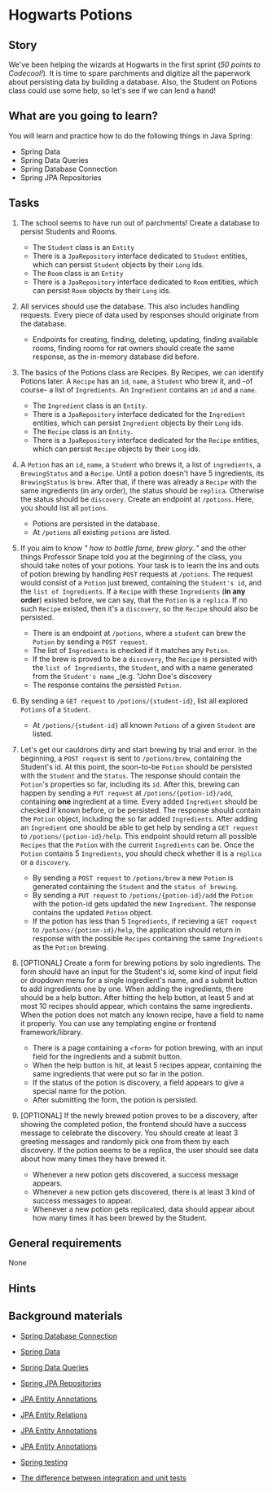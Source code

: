 # Hogwarts Potions

## Story

We've been helping the wizards at Hogwarts in the first sprint (_50 points to Codecool!_).
It is time to spare parchments and digitize all the paperwork about persisting data by building a database.
Also, the Student on Potions class could use some help, so let's see if we can lend a hand!

## What are you going to learn?

You will learn and practice how to do the following things in Java Spring:

- Spring Data
- Spring Data Queries
- Spring Database Connection
- Spring JPA Repositories



## Tasks

1. The school seems to have run out of parchments! Create a database to persist Students and Rooms.
    - The `Student` class is an `Entity`
    - There is a `JpaRepository` interface dedicated to `Student` entities, which can persist `Student` objects by their `Long` ids.
    - The `Room` class is an `Entity`
    - There is a `JpaRepository` interface dedicated to `Room` entities, which can persist `Room` objects by their `Long` ids.

2. All services should use the database. This also includes handling requests. Every piece of data used by responses should originate from the database.
    - Endpoints for creating, finding, deleting, updating, finding available rooms, finding rooms for rat owners should create the same response, as the in-memory database did before.

3. The basics of the Potions class are Recipes. By Recipes, we can identify Potions later. A `Recipe` has an `id`, `name`, a `Student` who brew it, and -of course- a list of `Ingredients`. An `Ingredient` contains an `id` and a `name`.
    - The `Ingredient` class is an `Entity`.
    - There is a `JpaRepository` interface dedicated for the `Ingredient` entities, which can persist `Ingredient` objects by their `Long` ids.
    - The `Recipe` class is an `Entity`.
    - There is a `JpaRepository` interface dedicated for the `Recipe` entities, which can persist `Recipe` objects by their `Long` ids.

4. A `Potion` has an `id`, `name`, a `Student` who brews it, a list of `ingredients`, a `BrewingStatus` and a `Recipe`. Until a potion doesn't have 5 ingredients, its `BrewingStatus` is `brew`. After that, if there was already a `Recipe` with the same ingredients (in any order), the status should be `replica`. Otherwise the status should be `discovery`. Create an endpoint at `/potions`. Here, you should list all `potions`.
    - Potions are persisted in the database.
    - At `/potions` all existing `potions` are listed.

5. If you aim to know _" how to bottle fame, brew glory.."_ and the other things Professor Snape told you at the beginning of the class, you should take notes of your potions. Your task is to learn the ins and outs of potion brewing by handling `POST` requests at `/potions`. The request would consist of a `Potion` just brewed, containing the `Student's id`, and the `list of Ingredients`. If a `Recipe` with these `Ingredients` (__in any order__) existed before, we can say, that the `Potion` is a `replica`. If no such `Recipe` existed, then it's a `discovery`, so the `Recipe` should also be persisted.
    - There is an endpoint at `/potions`, where a `student` can brew the `Potion` by sending a `POST request`.
    - The list of `Ingredients` is checked if it matches any `Potion`.
    - If the brew is proved to be a `discovery`, the `Recipe` is persisted with the `list of Ingredients`, the `Student`, and with a name generated from the `Student's name` _(e.g. "John Doe's discovery
    - The response contains the persisted `Potion`.

6. By sending a `GET request` to `/potions/{student-id}`, list all explored `Potions` of a `Student`.
    - At `/potions/{student-id}` all known `Potions` of a given `Student` are listed.

7. Let's get our cauldrons dirty and start brewing by trial and error. In the beginning, a `POST request` is sent to `/potions/brew`, containing the Student's id. At this point, the soon-to-be `Potion` should be persisted with the `Student` and the `Status`. The response should contain the `Potion`'s properties so far, including its `id`. After this, brewing can happen by sending a `PUT request` at `/potions/{potion-id}/add`, containing __one__ ingredient at a time. Every added `Ingredient` should be checked if known before, or be persisted. The response should contain the `Potion` object, including the so far added `Ingredients`. After adding an `Ingredient` one should be able to get help by sending a `GET request` to `/potions/{potion-id}/help`. This endpoint should return all possible `Recipes` that the `Potion` with the current `Ingredients` can be. Once the `Potion` contains 5 `Ingredients`, you should check whether it is a `replica` or a `discovery`.
    - By sending a `POST request` to `/potions/brew` a new `Potion` is generated containing the `Student` and the `status of brewing`.
    - By sending a `PUT request` to `/potions/{potion-id}/add` the `Potion` with the potion-id gets updated the new `Ingredient`. The response contains the updated `Potion` object.
    - If the potion has less than 5 `Ingredients`, if recieving a `GET request` to `/potions/{potion-id}/help`, the application should return in response with the possible `Recipes` containing the same `Ingredients` as the `Potion` brewing.

8. [OPTIONAL] Create a form for brewing potions by solo ingredients. The form should have an input for the Student's id, some kind of input field or dropdown menu for a single ingredient's name, and a submit button to add ingredients one by one. When adding the ingredients, there should be a help button. After hitting the help button, at least 5 and at most 10 recipes should appear, which contains the same ingredients. When the potion does not match any known recipe, have a field to name it properly. You can use any templating engine or frontend framework/library.
    - There is a page containing a `<form>` for potion brewing, with an input field for the ingredients and a submit button.
    - When the help button is hit, at least 5 recipes appear, containing the same ingredients that were put so far in the potion.
    - If the status of the potion is discovery, a field appears to give a special name for the potion.
    - After submitting the form, the potion is persisted.

9. [OPTIONAL] If the newly brewed potion proves to be a discovery, after showing the completed potion, the frontend should have a success message to celebrate the discovery. You should create at least 3 greeting messages and randomly pick one from them by each discovery. If the potion seems to be a replica, the user should see data about how many times they have brewed it.
    - Whenever a new potion gets discovered, a success message appears.
    - Whenever a new potion gets discovered, there is at least 3 kind of success messages to appear.
    - Whenever a new potion gets replicated, data should appear about how many times it has been brewed by the Student.

## General requirements

None

## Hints



## Background materials

- [Spring Database Connection](project/curriculum/materials/competencies/java-spring-data/sping-database-connection.md.html)

- [Spring Data](project/curriculum/materials/competencies/java-spring-data/spring-data.md.html)

- [Spring Data Queries](project/curriculum/materials/competencies/java-spring-data/spring-data-queries.md.html)

- [Spring JPA Repositories](project/curriculum/materials/competencies/java-spring-data/spring-jpa-repositories.md.html)

- [JPA Entity Annotations](project/curriculum/materials/competencies/java-persistence/jpa-entity-annotations.md.html)

- [JPA Entity Relations](project/curriculum/materials/competencies/java-persistence/jpa-entity-relations-one-to-one.md.html)

- [JPA Entity Annotations](project/curriculum/materials/competencies/java-persistence/jpa-entity-relations-one-to-many.md.html)

- [JPA Entity Annotations](project/curriculum/materials/competencies/java-persistence/jpa-entity-relations-many-to-many.md.html)

- [Spring testing](project/curriculum/materials/competencies/java-spring-basics/spring-testing.md.html)

- <i class="far fa-candy-cane"></i> [The difference between integration and unit tests](https://stackoverflow.com/questions/10752/what-is-the-difference-between-integration-and-unit-tests)
